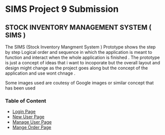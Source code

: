 # SIMS Project 9 Submission
 ## STOCK INVENTORY MANAGEMENT SYSTEM ( SIMS )                            
 The SIMS (Stock Inventory Mangment System ) Prototype shows the step by step Logical order and sequence in which the application is meant to function and interact when the whole application is finished .
The prototype is just a concept of ideas that i want to incoporate but the overall layout and design might change as the project goes along but the concept of the application and use wont chnage .

Some images used are coutesy of Google images or similar concept that has been used 
   


### Table of Content

* [Login Page ](https://github.com/showfella/Prototype/blob/master/Login%20page%20.png)
* [New User Page](https://github.com/showfella/Prototype/blob/master/New%20%20user.png)
* [Manage User Page](https://github.com/showfella/Prototype/blob/master/Manage%20Users.png)
* [Mange Order Page](https://github.com/showfella/Prototype/blob/master/Add%20and%20Manage%20Order.png)


